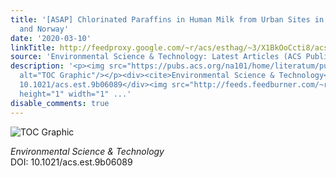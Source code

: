 ```yaml
---
title: '[ASAP] Chlorinated Paraffins in Human Milk from Urban Sites in China, Sweden,
  and Norway'
date: '2020-03-10'
linkTitle: http://feedproxy.google.com/~r/acs/esthag/~3/X1BkOoCcti8/acs.est.9b06089
source: 'Environmental Science & Technology: Latest Articles (ACS Publications)'
description: '<p><img src="https://pubs.acs.org/na101/home/literatum/publisher/achs/journals/content/esthag/0/esthag.ahead-of-print/acs.est.9b06089/20200310/images/medium/es9b06089_0004.gif"
  alt="TOC Graphic"/></p><div><cite>Environmental Science & Technology</cite></div><div>DOI:
  10.1021/acs.est.9b06089</div><img src="http://feeds.feedburner.com/~r/acs/esthag/~4/X1BkOoCcti8"
  height="1" width="1" ...'
disable_comments: true
---
```

<p><img src="https://pubs.acs.org/na101/home/literatum/publisher/achs/journals/content/esthag/0/esthag.ahead-of-print/acs.est.9b06089/20200310/images/medium/es9b06089_0004.gif" alt="TOC Graphic"/></p><div><cite>Environmental Science & Technology</cite></div><div>DOI: 10.1021/acs.est.9b06089</div><img src="http://feeds.feedburner.com/~r/acs/esthag/~4/X1BkOoCcti8" height="1" width="1" ...